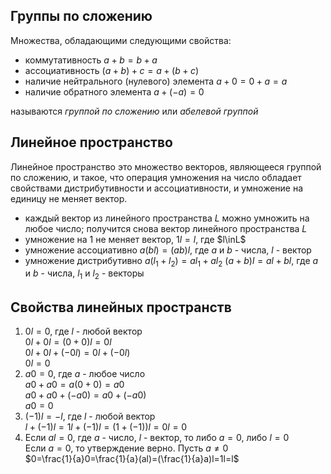 ## Группы по сложению
Множества, обладающими следующими свойства:
- коммутативность $a+b=b+a$
- ассоциативность $(a+b)+c=a+(b+c)$
- наличие нейтрального (нулевого) элемента $a+0=0+a=a$
- наличие обратного элемента $a+(-a)=0$  

называются *группой по сложению* или *абелевой группой*

## Линейное пространство
Линейное пространство это множество векторов, являющееся группой по сложению, и такое, 
что операция умножения на число обладает свойствами дистрибутивности и ассоциативности,
и умножение на единицу не меняет вектор.
- каждый вектор из линейного пространства $L$ можно умножить на любое число;
получится снова вектор линейного пространства $L$
- умножение на 1 не меняет вектор, $1l=l$, где $l\inL$
- умножение ассоциативно $a(bl)=(ab)l$, где $a$ и $b$ - числа, $l$ - вектор
- умножение дистрибутивно $a(l_1+l_2)=al_1+al_2$ $(a+b)l=al+bl$, где $a$ и $b$ - числа, $l_1$ и $l_2$ - векторы

## Свойства линейных пространств 
 1. $0l=0$, где $l$ - любой вектор  
 $0l+0l=(0+0)l=0l$  
 $0l+0l+(-0l)=0l+(-0l)$  
 $0l=0$  
 2. $a0=0$, где $a$ - любое число  
 $a0+a0=a(0+0)=a0$  
 $a0+a0+(-a0)=a0+(-a0)$  
 $a0=0$  
 3. $(-1)l=-l$, где $l$ - любой вектор  
 $l+(-1)l=1l+(-1)l=(1+(-1))l=0l=0$  
 4. Если $al=0$, где $a$ - число, $l$ - вектор, то либо $a=0$, либо $l=0$  
 Если $a=0$, то утверждение верно. Пусть $a\ne0$  
 $0=\frac{1}{a}0=\frac{1}{a}(al)=(\frac{1}{a}a)l=1l=l$  


